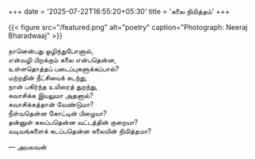 +++
date = '2025-07-22T16:55:20+05:30'
title = 'கலை நிமித்தம்'
+++

{{< figure src="/featured.png" alt="poetry" caption="Photograph: Neeraj Bharadwaaj" >}}

நானென்பது ஒழிந்துபோனால், <br>
என்வழி பிறக்கும் கலை என்பதென்ன, <br>
உள்ளதொத்தப் படைப்புகளுக்கப்பால்? <br>
மற்றதின் நீட்சியைக் கடந்து, <br>
நான் பகிர்ந்த உயிரைத் துறந்து, <br>
சுவாசிக்க இயலுமா அதனால்?<br>
 சுவாசிக்கத்தான் வேண்டுமா?<br>
நீள்வதென்ன கோட்டின் பிழையா? <br>
தன்னுள் கலப்பதென்ன வட்டத்தின் குறையா? <br>
வடிவங்களைக் கடப்பதென்ன கலையின் நிமித்தமா? <br>

— அயலவன்


